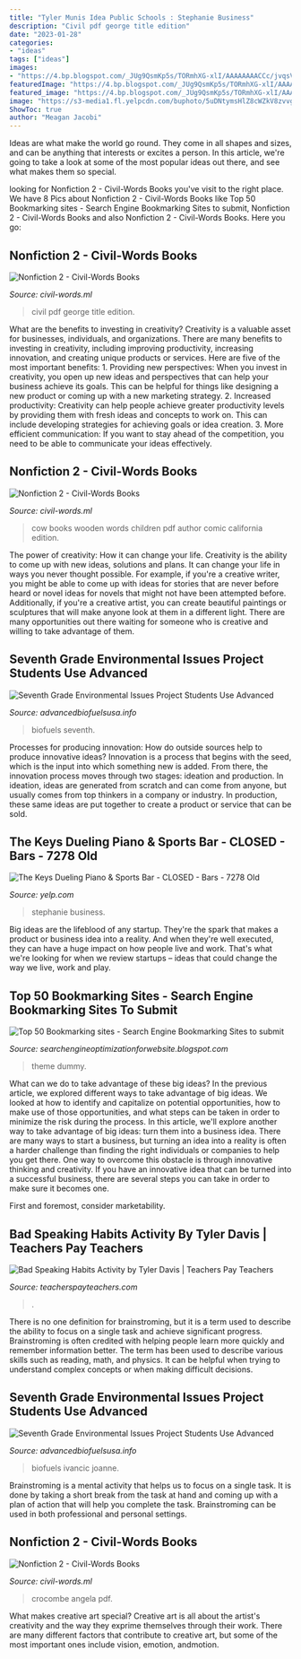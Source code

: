 ```yaml
---
title: "Tyler Munis Idea Public Schools : Stephanie Business"
description: "Civil pdf george title edition"
date: "2023-01-28"
categories:
- "ideas"
tags: ["ideas"]
images:
- "https://4.bp.blogspot.com/_JUg9QsmKp5s/TORmhXG-xlI/AAAAAAAACCc/jvqsVnpQMIw/s000/feat3.jpg"
featuredImage: "https://4.bp.blogspot.com/_JUg9QsmKp5s/TORmhXG-xlI/AAAAAAAACCc/jvqsVnpQMIw/s000/feat3.jpg"
featured_image: "https://4.bp.blogspot.com/_JUg9QsmKp5s/TORmhXG-xlI/AAAAAAAACCc/jvqsVnpQMIw/s000/feat3.jpg"
image: "https://s3-media1.fl.yelpcdn.com/buphoto/5uDNtymsHlZ8cWZkV8zvvg/o.jpg"
ShowToc: true
author: "Meagan Jacobi"
---
```



Ideas are what make the world go round. They come in all shapes and sizes, and can be anything that interests or excites a person. In this article, we're going to take a look at some of the most popular ideas out there, and see what makes them so special.

	

		
looking for Nonfiction 2 - Civil-Words Books you've visit to the right place. We have 8 Pics about Nonfiction 2 - Civil-Words Books like Top 50 Bookmarking sites - Search Engine Bookmarking Sites to submit, Nonfiction 2 - Civil-Words Books and also Nonfiction 2 - Civil-Words Books. Here you go:
		
    
## Nonfiction 2 - Civil-Words Books

<img loading=lazy src="https://images-na.ssl-images-amazon.com/images/I/51jjMkMOsjL._SX370_BO1,204,203,200_.jpg" onerror="this.onerror=null;this.src='https://tse4.mm.bing.net/th?id=OIP.-WAOMF5SzEfm28YfGFfpNgAAAA&amp;pid=15.1';" alt="Nonfiction 2 - Civil-Words Books">

_Source: civil-words.ml_

>civil pdf george title edition. 

	

What are the benefits to investing in creativity?
Creativity is a valuable asset for businesses, individuals, and organizations. There are many benefits to investing in creativity, including improving productivity, increasing innovation, and creating unique products or services. Here are five of the most important benefits: 1. Providing new perspectives: When you invest in creativity, you open up new ideas and perspectives that can help your business achieve its goals. This can be helpful for things like designing a new product or coming up with a new marketing strategy. 2. Increased productivity: Creativity can help people achieve greater productivity levels by providing them with fresh ideas and concepts to work on. This can include developing strategies for achieving goals or idea creation. 3. More efficient communication: If you want to stay ahead of the competition, you need to be able to communicate your ideas effectively.

    
## Nonfiction 2 - Civil-Words Books

<img loading=lazy src="https://images-na.ssl-images-amazon.com/images/I/51m9tmnOs2L._SX265_BO1,204,203,200_.jpg" onerror="this.onerror=null;this.src='https://tse3.mm.bing.net/th?id=OIP.UKj7n4EUYFyvR31FwY-IcQAAAA&amp;pid=15.1';" alt="Nonfiction 2 - Civil-Words Books">

_Source: civil-words.ml_

>cow books wooden words children pdf author comic california edition. 

	

The power of creativity: How it can change your life.
Creativity is the ability to come up with new ideas, solutions and plans. It can change your life in ways you never thought possible. For example, if you're a creative writer, you might be able to come up with ideas for stories that are never before heard or novel ideas for novels that might not have been attempted before. Additionally, if you're a creative artist, you can create beautiful paintings or sculptures that will make anyone look at them in a different light. There are many opportunities out there waiting for someone who is creative and willing to take advantage of them.

    
## Seventh Grade Environmental Issues Project Students Use Advanced

<img loading=lazy src="https://advancedbiofuelsusa.info/wp-content/uploads/2021/06/Wisconsin-Students-EnvironmentalIssuesProject-1536x1152.jpg" onerror="this.onerror=null;this.src='https://tse2.mm.bing.net/th?id=OIP.rx6lJOTVB4VfouHTDPMK6wHaFj&amp;pid=15.1';" alt="Seventh Grade Environmental Issues Project Students Use Advanced">

_Source: advancedbiofuelsusa.info_

>biofuels seventh. 

	

Processes for producing innovation: How do outside sources help to produce innovative ideas?
Innovation is a process that begins with the seed, which is the input into which something new is added. From there, the innovation process moves through two stages: ideation and production. In ideation, ideas are generated from scratch and can come from anyone, but usually comes from top thinkers in a company or industry. In production, these same ideas are put together to create a product or service that can be sold.

    
## The Keys Dueling Piano &amp; Sports Bar - CLOSED - Bars - 7278 Old

<img loading=lazy src="https://s3-media1.fl.yelpcdn.com/buphoto/5uDNtymsHlZ8cWZkV8zvvg/o.jpg" onerror="this.onerror=null;this.src='https://tse3.mm.bing.net/th?id=OIP.DwMyMVv340KlRyX7yi1JpgHaFj&amp;pid=15.1';" alt="The Keys Dueling Piano &amp; Sports Bar - CLOSED - Bars - 7278 Old">

_Source: yelp.com_

>stephanie business. 

	

Big ideas are the lifeblood of any startup. They're the spark that makes a product or business idea into a reality. And when they're well executed, they can have a huge impact on how people live and work. That's what we're looking for when we review startups – ideas that could change the way we live, work and play.

    
## Top 50 Bookmarking Sites - Search Engine Bookmarking Sites To Submit

<img loading=lazy src="https://4.bp.blogspot.com/_JUg9QsmKp5s/TORmhXG-xlI/AAAAAAAACCc/jvqsVnpQMIw/s000/feat3.jpg" onerror="this.onerror=null;this.src='https://tse4.mm.bing.net/th?id=OIP.BSJ63ZgFGLGjc-QToCI-mgHaB0&amp;pid=15.1';" alt="Top 50 Bookmarking sites - Search Engine Bookmarking Sites to submit">

_Source: searchengineoptimizationforwebsite.blogspot.com_

>theme dummy. 

	

What can we do to take advantage of these big ideas?
In the previous article, we explored different ways to take advantage of big ideas. We looked at how to identify and capitalize on potential opportunities, how to make use of those opportunities, and what steps can be taken in order to minimize the risk during the process. In this article, we'll explore another way to take advantage of big ideas: turn them into a business idea.
There are many ways to start a business, but turning an idea into a reality is often a harder challenge than finding the right individuals or companies to help you get there. One way to overcome this obstacle is through innovative thinking and creativity. If you have an innovative idea that can be turned into a successful business, there are several steps you can take in order to make sure it becomes one. 

First and foremost, consider marketability.

    
## Bad Speaking Habits Activity By Tyler Davis | Teachers Pay Teachers

<img loading=lazy src="https://ecdn.teacherspayteachers.com/thumbitem/Bad-Speaking-Habits-Activity-4831650-1567132645/original-4831650-2.jpg" onerror="this.onerror=null;this.src='https://tse4.mm.bing.net/th?id=OIP.jIRz1QgG7HihTqhAiAYYZwAAAA&amp;pid=15.1';" alt="Bad Speaking Habits Activity by Tyler Davis | Teachers Pay Teachers">

_Source: teacherspayteachers.com_

>. 

	

There is no one definition for brainstroming, but it is a term used to describe the ability to focus on a single task and achieve significant progress. Brainstroming is often credited with helping people learn more quickly and remember information better. The term has been used to describe various skills such as reading, math, and physics. It can be helpful when trying to understand complex concepts or when making difficult decisions.

    
## Seventh Grade Environmental Issues Project Students Use Advanced

<img loading=lazy src="https://advancedbiofuelsusa.info/wp-content/uploads/2021/06/Wisconsin-Students-EnvironmentalIssuesProject2-hallway-768x1024.jpg" onerror="this.onerror=null;this.src='https://tse1.mm.bing.net/th?id=OIP.kOHY-cRdZ5mYsQKacvK0rQHaJ4&amp;pid=15.1';" alt="Seventh Grade Environmental Issues Project Students Use Advanced">

_Source: advancedbiofuelsusa.info_

>biofuels ivancic joanne. 

	

Brainstroming is a mental activity that helps us to focus on a single task. It is done by taking a short break from the task at hand and coming up with a plan of action that will help you complete the task. Brainstroming can be used in both professional and personal settings.

    
## Nonfiction 2 - Civil-Words Books

<img loading=lazy src="https://images-na.ssl-images-amazon.com/images/I/41T4mdHaKfL.jpg" onerror="this.onerror=null;this.src='https://tse1.mm.bing.net/th?id=OIP.NSsgnSS8bKE7S_wtuSYq0QAAAA&amp;pid=15.1';" alt="Nonfiction 2 - Civil-Words Books">

_Source: civil-words.ml_

>crocombe angela pdf. 

	

What makes creative art special?
Creative art is all about the artist's creativity and the way they exprime themselves through their work. There are many different factors that contribute to creative art, but some of the most important ones include vision, emotion, andmotion.


